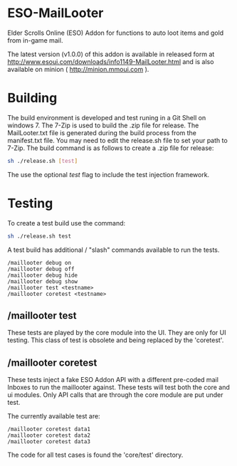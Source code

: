 # ESO-MailLooter
Elder Scrolls Online (ESO) Addon for functions to auto loot items and gold from in-game mail.

The latest version (v1.0.0) of this addon is available in released form at http://www.esoui.com/downloads/info1149-MailLooter.html and is also available on minion ( http://minion.mmoui.com ).

Building
========
The build environment is developed and test runing in a Git Shell on windows 7.  The 7-Zip 
is used to build the .zip file for release.  The MailLooter.txt file is generated during 
the build process from the manifest.txt file.  You may need to edit the release.sh file to set
your path to 7-Zip.
The build command is as follows to create a .zip file for release:

```sh
sh ./release.sh [test]
```
The use the optional _test_ flag to include the test injection framework.

Testing
=======
To create a test build use the command:
```sh
sh ./release.sh test
```

A test build has additional / "slash" commands available to run the tests.
```
/maillooter debug on
/maillooter debug off
/maillooter debug hide
/maillooter debug show
/maillooter test <testname>
/maillooter coretest <testname>
```

/maillooter test <testname>
---------------------------
These tests are played by the core module into the UI.  They are only for UI testing.  This class of test is obsolete and being replaced by the 'coretest'.

/maillooter coretest <testname>
-------------------------------
These tests inject a fake ESO Addon API with a different pre-coded mail Inboxes to run the maillooter against.  These tests will test both the core and ui modules.  Only API calls that are through the core module are put under test.

The currently available test are:
```
/maillooter coretest data1
/maillooter coretest data2
/maillooter coretest data3
```

The code for all test cases is found the 'core/test' directory.
